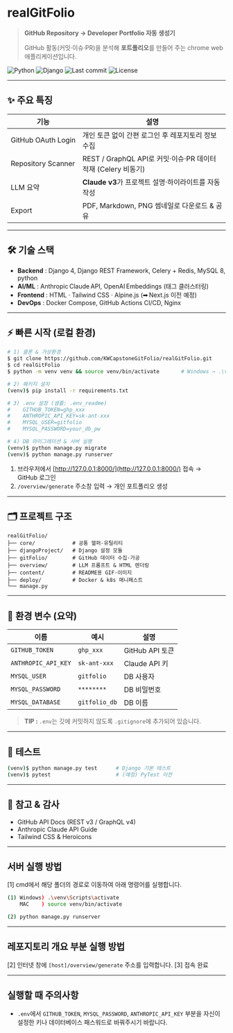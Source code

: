 # realGitFolio

> **GitHub Repository → Developer Portfolio 자동 생성기**
>
> GitHub 활동(커밋·이슈·PR)을 분석해 **포트폴리오**를 만들어 주는 chrome web 애플리케이션입니다.


![Python](https://img.shields.io/badge/Python-3.11%2B-blue?logo=python)
![Django](https://img.shields.io/badge/Django-4.x-green?logo=django)
![Last commit](https://img.shields.io/github/last-commit/KWCapstoneGitFolio/realGitFolio)
![License](https://img.shields.io/badge/License-MIT-lightgrey)

---

## ✨ 주요 특징

| 기능                 | 설명                                               |
| ------------------ | ------------------------------------------------ |
| GitHub OAuth Login | 개인 토큰 없이 간편 로그인 후 레포지토리 정보 수집                    |
| Repository Scanner | REST / GraphQL API로 커밋·이슈·PR 데이터 적재 (Celery 비동기) |
| LLM 요약             | **Claude v3**가 프로젝트 설명·하이라이트를 자동 작성              |
| Export             | PDF, Markdown, PNG 썸네일로 다운로드 & 공유                |

---

## 🛠️ 기술 스택

* **Backend** : Django 4, Django REST Framework, Celery + Redis, MySQL 8, python
* **AI/ML** : Anthropic Claude API, OpenAI Embeddings (태그 클러스터링)
* **Frontend** : HTML · Tailwind CSS · Alpine.js (➡ Next.js 이전 예정)
* **DevOps** : Docker Compose, GitHub Actions CI/CD, Nginx

---

## ⚡ 빠른 시작 (로컬 환경)

```bash
# 1) 클론 & 가상환경
$ git clone https://github.com/KWCapstoneGitFolio/realGitFolio.git
$ cd realGitFolio
$ python -m venv venv && source venv/bin/activate       # Windows → .\venv\Scripts\activate

# 2) 패키지 설치
(venv)$ pip install -r requirements.txt

# 3) .env 설정 (샘플: .env_readme)
#    GITHUB_TOKEN=ghp_xxx
#    ANTHROPIC_API_KEY=sk-ant-xxx
#    MYSQL_USER=gitfolio
#    MYSQL_PASSWORD=your_db_pw

# 4) DB 마이그레이션 & 서버 실행
(venv)$ python manage.py migrate
(venv)$ python manage.py runserver
```

1. 브라우저에서 [http://127.0.0.1:8000/](http://127.0.0.1:8000/) 접속 → GitHub 로그인
2. `/overview/generate` 주소창 입력 → 개인 포트폴리오 생성

---

## 🗂️ 프로젝트 구조

```text
realGitFolio/
├── core/            # 공통 헬퍼·유틸리티
├── djangoProject/   # Django 설정 모듈
├── gitFolio/        # GitHub 데이터 수집·가공
├── overview/        # LLM 프롬프트 & HTML 렌더링
├── content/         # README용 GIF·이미지
├── deploy/          # Docker & k8s 매니페스트
└── manage.py
```

---

## 🔑 환경 변수 (요약)

| 이름                  | 예시            | 설명            |
| ------------------- | ------------- | ------------- |
| `GITHUB_TOKEN`      | `ghp_xxx`     | GitHub API 토큰 |
| `ANTHROPIC_API_KEY` | `sk-ant-xxx`  | Claude API 키  |
| `MYSQL_USER`        | `gitfolio`    | DB 사용자        |
| `MYSQL_PASSWORD`    | `********`    | DB 비밀번호       |
| `MYSQL_DATABASE`    | `gitfolio_db` | DB 이름         |

> **TIP :** `.env`는 깃에 커밋하지 않도록 `.gitignore`에 추가되어 있습니다.

---

## 🧪 테스트

```bash
(venv)$ python manage.py test      # Django 기본 테스트
(venv)$ pytest                     # (예정) PyTest 이전
```

---

## 🙏 참고 & 감사

* GitHub API Docs (REST v3 / GraphQL v4)
* Anthropic Claude API Guide
* Tailwind CSS & Heroicons

---

## 서버 실행 방법

\[1] cmd에서 해당 폴더의 경로로 이동하여 아래 명령어를 실행합니다.

```bash
(1) Windows) .\venv\Scripts\activate
    MAC    ) source venv/bin/activate

(2) python manage.py runserver
```

---

## 레포지토리 개요 부분 실행 방법

\[2] 인터넷 창에 `[host]/overview/generate` 주소를 입력합니다.
\[3] 접속 완료

---

## 실행할 때 주의사항

* `.env`에서 `GITHUB_TOKEN`, `MYSQL_PASSWORD`, `ANTHROPIC_API_KEY` 부분을 자신이 설정한 키나 데이터베이스 패스워드로 바꿔주시기 바랍니다.
